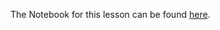 The Notebook for this lesson can be found [here](https://github.com/rmotr-curriculum/base-python-curriculum/blob/master/unit-19-oop-inheritance/lesson-3-super-and-overriding/Super%20and%20Overriding.ipynb).

